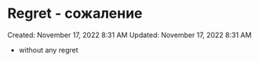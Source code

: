 # Regret - сожаление

Created: November 17, 2022 8:31 AM
Updated: November 17, 2022 8:31 AM

- without any regret